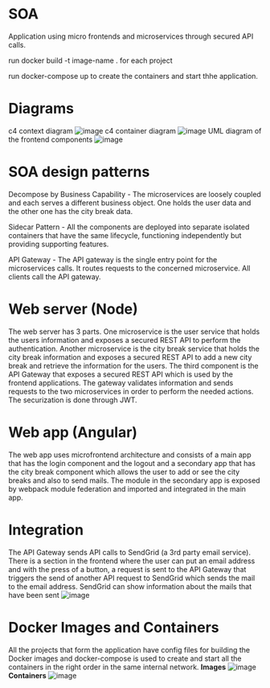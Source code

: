 # SOA
Application using micro frontends and microservices through secured API calls.

run docker build -t image-name . for each project

run docker-compose up to create the containers and start thhe application.
# Diagrams
c4 context diagram
![image](https://user-images.githubusercontent.com/48327577/154115745-01e32ee1-4852-4c95-82b0-566106fd77fa.png)
c4 container diagram
![image](https://user-images.githubusercontent.com/48327577/154115770-6469c991-9b23-4430-ac60-b67ff33b3c8d.png)
UML diagram of the frontend components
![image](https://user-images.githubusercontent.com/48327577/154115795-d3f3dde5-c0ea-4074-8b13-8dcf563a2bc0.png)

# SOA design patterns
Decompose by Business Capability - The microservices are loosely coupled and each serves a different business object. One holds the user data and the other one has the city break data.

Sidecar Pattern - All the components are deployed into separate isolated containers that have the same lifecycle, functioning independently but providing supporting features.

API Gateway - The API gateway is the single entry point for the microservices calls. It routes requests to the concerned microservice. All clients call the API gateway.
# Web server (Node)
The web server has 3 parts. One microservice is the user service that holds the users information and exposes a secured REST API to perform the authentication.
Another microservice is the city break service that holds the city break information and exposes a secured REST API to add a new city break and retrieve the information for the users.
The third component is the API Gateway that exposes a secured REST API which is used by the frontend applications. The gateway validates information and sends requests to the two microservices in order to perform the needed actions.
The securization is done through JWT.
# Web app (Angular)
The web app uses microfrontend architecture and consists of a main app that has the login component and the logout and a secondary app that has the city break component which allows the user to add or see the city breaks and  also to send mails. The module in the secondary app is exposed by webpack module federation and imported and integrated in the main app.
# Integration
The API Gateway sends API calls to SendGrid (a 3rd party email service). There is a section in the frontend where the user can put an email address and with the press of a button, a request is sent to the API Gateway that triggers the send of another API request to SendGrid which sends the mail to the email address.
SendGrid can show information about the mails that have been sent
![image](https://user-images.githubusercontent.com/48327577/154115855-d6cd2199-c5cb-49d8-915b-5cb3e78ad26d.png)

# Docker Images and Containers
All the projects that form the application have config files for building the Docker images and docker-compose is used to create and start all the containers in the right order in the same internal network.
**Images**
![image](https://user-images.githubusercontent.com/48327577/154115898-8b31ce1e-db03-48eb-ad99-ab034b414504.png)
**Containers**
![image](https://user-images.githubusercontent.com/48327577/154115974-5c1f9764-291e-4cde-9d54-cf464a20acff.png)


